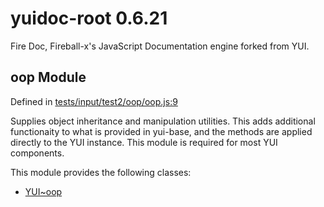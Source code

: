 
# yuidoc-root 0.6.21

Fire Doc, Fireball-x&#x27;s JavaScript Documentation engine forked from YUI.


## oop Module



Defined in [tests/input/test2/oop/oop.js:9](../files/tests_input_test2_oop_oop.js.html#l9)



Supplies object inheritance and manipulation utilities.  This adds
additional functionaity to what is provided in yui-base, and the
methods are applied directly to the YUI instance.  This module
is required for most YUI components.


This module provides the following classes:
  - [YUI~oop](../classes/YUI~oop.md)


